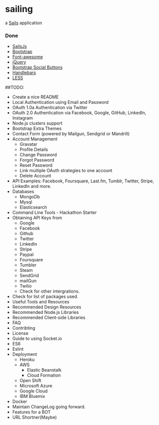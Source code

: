 # sailing

a [Sails](http://sailsjs.org) application


### Done
* [SailsJs](http://sailsjs.com)
* [Bootstrap](http://getbootstrap.com/)
* [Font-awesome](http://fontawesome.io/)
* [jQuery](https://jquery.com/)
* [Bootstrap Social Buttons](https://lipis.github.io/bootstrap-social/)
* [Handlebars](http://handlebarsjs.com/)
* [LESS](http://lesscss.org/)

##TODO:
* Create a nice README
* Local Authentication using Email and Password
* OAuth 1.0a Authentication via Twitter
* OAuth 2.0 Authentication via Facebook, Google, GitHub, LinkedIn, Instagram
* Node.js clusters support
* Bootstrap Extra Themes
* Contact Form (powered by Mailgun, Sendgrid or Mandrill)
* Account Management
  * Gravatar
  * Profile Details
  * Change Password
  * Forgot Password
  * Reset Password
  * Link multiple OAuth strategies to one account
  * Delete Account
* API Examples: Facebook, Foursquare, Last.fm, Tumblr, Twitter, Stripe, LinkedIn and more.
* Databases
  * MongoDb
  * Mysql
  * Elasticsearch
* Command Line Tools - Hackathon Starter
* Obtaining API Keys from
  * Google
  * Facebook
  * Github
  * Twitter
  * LinkedIn
  * Stripe
  * Paypal
  * Foursquare
  * Tumbler
  * Steam
  * SendGrid
  * mailGun
  * Twilio
  * Check for other intergrations.
* Check for list of packages used.
* Useful Tools and Resources
* Recommended Design Resources
* Recommended Node.js Libraries
* Recommended Client-side Libraries
* FAQ
* Contribting
* License
* Guide to using Socket.io
* ES6
* Eslint
* Deployment
  * Heroku
  * AWS
    * Elastic Beanstalk
    * Cloud Formation
  * Open Shift
  * Microsoft Azure
  * Google Cloud
  * IBM Bluemix
* Docker
* Maintain ChangeLog going forward.
* Features for a BOT
* URL Shortner(Maybe)




